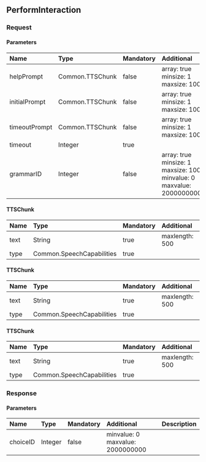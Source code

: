 ## PerformInteraction

### Request
#### Parameters
|Name|Type|Mandatory|Additional|Description|
|:---|:---|:--------|:---------|:----------|
|helpPrompt|Common.TTSChunk|false|array: true<br>minsize: 1<br>maxsize: 100||
|initialPrompt|Common.TTSChunk|false|array: true<br>minsize: 1<br>maxsize: 100||
|timeoutPrompt|Common.TTSChunk|false|array: true<br>minsize: 1<br>maxsize: 100||
|timeout|Integer|true|||
|grammarID|Integer|false|array: true<br>minsize: 1<br>maxsize: 100<br>minvalue: 0<br>maxvalue: 2000000000||
#### TTSChunk
|Name|Type|Mandatory|Additional|Description|
|:---|:---|:--------|:---------|:----------|
|text|String|true|maxlength: 500||
|type|Common.SpeechCapabilities|true|||
#### TTSChunk
|Name|Type|Mandatory|Additional|Description|
|:---|:---|:--------|:---------|:----------|
|text|String|true|maxlength: 500||
|type|Common.SpeechCapabilities|true|||
#### TTSChunk
|Name|Type|Mandatory|Additional|Description|
|:---|:---|:--------|:---------|:----------|
|text|String|true|maxlength: 500||
|type|Common.SpeechCapabilities|true|||
### Response
#### Parameters
|Name|Type|Mandatory|Additional|Description|
|:---|:---|:--------|:---------|:----------|
|choiceID|Integer|false|minvalue: 0<br>maxvalue: 2000000000||
